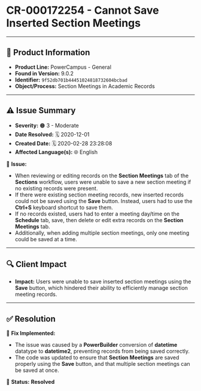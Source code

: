 # CR-000172254 - Cannot Save Inserted Section Meetings

---

## 📌 Product Information  
- **Product Line:** PowerCampus - General  
- **Found in Version:** 9.0.2  
- **Identifier:** `9f52db701b44451024818732604bcbad`  
- **Object/Process:** Section Meetings in Academic Records  

---

## ⚠️ Issue Summary  
- **Severity:** 🟠 3 - Moderate  
- **Date Resolved:** 🗓️ 2020-12-01  
- **Created Date:** 🗓️ 2020-02-28 23:28:08  
- **Affected Language(s):** 🌐 English  

🔹 **Issue:**  
- When reviewing or editing records on the **Section Meetings** tab of the **Sections** workflow, users were unable to save a new section meeting if no existing records were present.  
- If there were existing section meeting records, new inserted records could not be saved using the **Save** button. Instead, users had to use the **Ctrl+S** keyboard shortcut to save them.
- If no records existed, users had to enter a meeting day/time on the **Schedule** tab, save, then delete or edit extra records on the **Section Meetings** tab.  
- Additionally, when adding multiple section meetings, only one meeting could be saved at a time.

---

## 🔍 Client Impact  
- **Impact:** Users were unable to save inserted section meetings using the **Save** button, which hindered their ability to efficiently manage section meeting records.

---

## ✅ Resolution  
🔧 **Fix Implemented:**  
- The issue was caused by a **PowerBuilder** conversion of **datetime** datatype to **datetime2**, preventing records from being saved correctly.
- The code was updated to ensure that **Section Meetings** are saved properly using the **Save** button, and that multiple section meetings can be saved at once.

🚀 **Status:** **Resolved**
